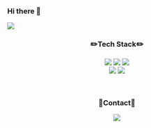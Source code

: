 ### Hi there 👋

<img src="https://capsule-render.vercel.app/api?type=waving&color=B897FF&height=100&section=header&text=Hi!%20I'm younyi&fontSize=50&fontColor=fff" />

<h3 align="center">✏️Tech Stack✏️</h3>
<p align="center">
  <img src="https://img.shields.io/badge/HTML-E34F26?style=flat-square&logo=html5&logoColor=white"/></a>
  <img src="https://img.shields.io/badge/CSS3-1572B6?style=flat-square&logo=CSS3&logoColor=white"/></a>
  <img src="https://img.shields.io/badge/JavaScript-F7DF1E?style=flat-square&logo=JavaScript&logoColor=white"/></a>
  <br>
  <img src="https://img.shields.io/badge/Java-007396?style=flat-square&logo=Java&logoColor=white"/></a>
  <img src="https://img.shields.io/badge/SQLite-003B57?style=flat-square&logo=SQLite&logoColor=white"/></a>
</p> 

<br>
<h3 align="center">🚀Contact🚀</h3>

<p align="center">
 <a href="mailto:rlakuku1221@gmail.com"><img src="https://img.shields.io/badge/Gmail-d14836?style=flat-square&logo=Gmail&logoColor=white&link=rlakuku1221@gmail.com"/></a>
<!--
**younyikim/younyikim** is a ✨ _special_ ✨ repository because its `README.md` (this file) appears on your GitHub profile.

Here are some ideas to get you started:

- 🔭 I’m currently working on ...
- 🌱 I’m currently learning ...
- 👯 I’m looking to collaborate on ...
- 🤔 I’m looking for help with ...
- 💬 Ask me about ...
- 📫 How to reach me: ...
- 😄 Pronouns: ...
- ⚡ Fun fact: ...
-->
